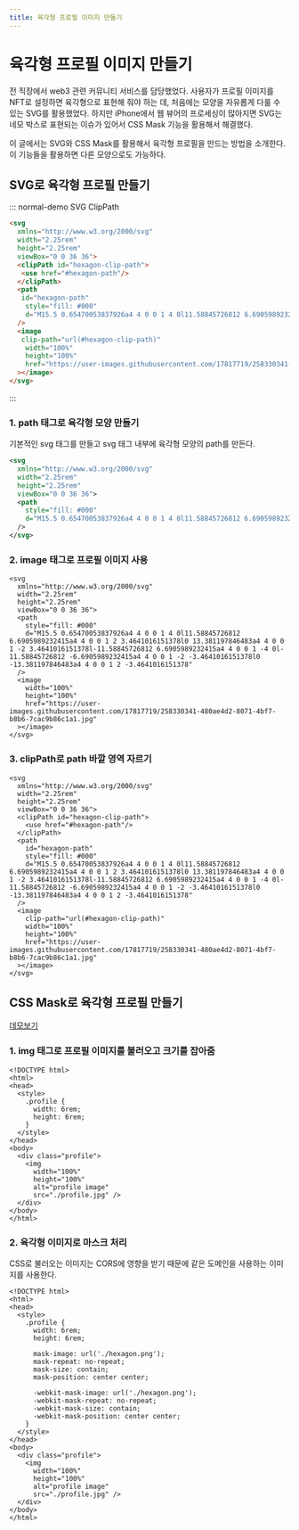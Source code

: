 ```yaml
---
title: 육각형 프로필 이미지 만들기
---
```

# 육각형 프로필 이미지 만들기
전 직장에서 web3 관련 커뮤니티 서비스를 담당했었다. 사용자가 프로필 이미지를 NFT로 설정하면 육각형으로 표현해 줘야 하는 데, 처음에는 모양을 자유롭게 다룰 수 있는 SVG를 활용했었다. 하지만 iPhone에서 웹 뷰어의 프로세싱이 많아지면 SVG는 네모 박스로 표현되는 이슈가 있어서 CSS Mask 기능을 활용해서 해결했다.

이 글에서는 SVG와 CSS Mask를 활용해서 육각형 프로필을 만드는 방법을 소개한다. 이 기능들을 활용하면 다른 모양으로도 가능하다.

## SVG로 육각형 프로필 만들기
::: normal-demo SVG ClipPath

```html
<svg 
  xmlns="http://www.w3.org/2000/svg" 
  width="2.25rem"
  height="2.25rem"
  viewBox="0 0 36 36">
  <clipPath id="hexagon-clip-path">
   <use href="#hexagon-path"/>
  </clipPath>
  <path 
   id="hexagon-path"
    style="fill: #000"
    d="M15.5 0.65470053837926a4 4 0 0 1 4 0l11.58845726812 6.6905989232415a4 4 0 0 1 2 3.4641016151378l0 13.381197846483a4 4 0 0 1 -2 3.4641016151378l-11.58845726812 6.6905989232415a4 4 0 0 1 -4 0l-11.58845726812 -6.6905989232415a4 4 0 0 1 -2 -3.4641016151378l0 -13.381197846483a4 4 0 0 1 2 -3.4641016151378"
  />
  <image
   clip-path="url(#hexagon-clip-path)"
    width="100%"
    height="100%"
    href="https://user-images.githubusercontent.com/17817719/258330341-480ae4d2-8071-4bf7-b8b6-7cac9b86c1a1.jpg"
  ></image>
</svg>
```

:::

### 1. path 태그로 육각형 모양 만들기
기본적인 svg 태그를 만들고 svg 태그 내부에 육각형 모양의 path를 만든다.
```svg
<svg 
  xmlns="http://www.w3.org/2000/svg" 
  width="2.25rem"
  height="2.25rem"
  viewBox="0 0 36 36">
  <path 
    style="fill: #000"
    d="M15.5 0.65470053837926a4 4 0 0 1 4 0l11.58845726812 6.6905989232415a4 4 0 0 1 2 3.4641016151378l0 13.381197846483a4 4 0 0 1 -2 3.4641016151378l-11.58845726812 6.6905989232415a4 4 0 0 1 -4 0l-11.58845726812 -6.6905989232415a4 4 0 0 1 -2 -3.4641016151378l0 -13.381197846483a4 4 0 0 1 2 -3.4641016151378"
  />
</svg>
```

### 2. image 태그로 프로필 이미지 사용
```svg{10-14}
<svg 
  xmlns="http://www.w3.org/2000/svg" 
  width="2.25rem"
  height="2.25rem"
  viewBox="0 0 36 36">
  <path 
    style="fill: #000"
    d="M15.5 0.65470053837926a4 4 0 0 1 4 0l11.58845726812 6.6905989232415a4 4 0 0 1 2 3.4641016151378l0 13.381197846483a4 4 0 0 1 -2 3.4641016151378l-11.58845726812 6.6905989232415a4 4 0 0 1 -4 0l-11.58845726812 -6.6905989232415a4 4 0 0 1 -2 -3.4641016151378l0 -13.381197846483a4 4 0 0 1 2 -3.4641016151378"
  />
  <image
    width="100%"
    height="100%"
    href="https://user-images.githubusercontent.com/17817719/258330341-480ae4d2-8071-4bf7-b8b6-7cac9b86c1a1.jpg"
  ></image>
</svg>
```

### 3. clipPath로 path 바깥 영역 자르기
```svg{6-8,10,15}
<svg 
  xmlns="http://www.w3.org/2000/svg" 
  width="2.25rem"
  height="2.25rem"
  viewBox="0 0 36 36">
  <clipPath id="hexagon-clip-path">
    <use href="#hexagon-path"/>
  </clipPath>
  <path 
    id="hexagon-path"
    style="fill: #000"
    d="M15.5 0.65470053837926a4 4 0 0 1 4 0l11.58845726812 6.6905989232415a4 4 0 0 1 2 3.4641016151378l0 13.381197846483a4 4 0 0 1 -2 3.4641016151378l-11.58845726812 6.6905989232415a4 4 0 0 1 -4 0l-11.58845726812 -6.6905989232415a4 4 0 0 1 -2 -3.4641016151378l0 -13.381197846483a4 4 0 0 1 2 -3.4641016151378"
  />
  <image
    clip-path="url(#hexagon-clip-path)"
    width="100%"
    height="100%"
    href="https://user-images.githubusercontent.com/17817719/258330341-480ae4d2-8071-4bf7-b8b6-7cac9b86c1a1.jpg"
  ></image>
</svg>
```

## CSS Mask로 육각형 프로필 만들기

[데모보기](https://the-next-web-research-lab.github.io/docs/essay/demo/hexagon-profile/css-mask.html)

### 1. img 태그로 프로필 이미지를 불러오고 크기를 잡아줌
```html{4-9,12-18}
<!DOCTYPE html>
<html>
<head>
  <style>
    .profile {
      width: 6rem;
      height: 6rem;
    }
  </style>
</head>
<body>
  <div class="profile">
    <img 
      width="100%" 
      height="100%" 
      alt="profile image"
      src="./profile.jpg" />
  </div>
</body>
</html>
```

### 2. 육각형 이미지로 마스크 처리
CSS로 불러오는 이미지는 CORS에 영향을 받기 때문에 같은 도메인을 사용하는 이미지를 사용한다.

```html{9-12,14-17}
<!DOCTYPE html>
<html>
<head>
  <style>
    .profile {
      width: 6rem;
      height: 6rem;
      
      mask-image: url('./hexagon.png');
      mask-repeat: no-repeat;
      mask-size: contain;
      mask-position: center center;
      
      -webkit-mask-image: url('./hexagon.png');
      -webkit-mask-repeat: no-repeat;
      -webkit-mask-size: contain;
      -webkit-mask-position: center center;
    }
  </style>
</head>
<body>
  <div class="profile">
    <img 
      width="100%" 
      height="100%" 
      alt="profile image"
      src="./profile.jpg" />
  </div>
</body>
</html>
```